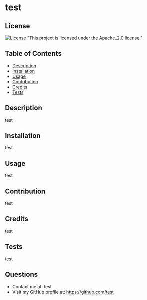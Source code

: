 # test
  
  ## License
  [![License](https://img.shields.io/badge/License-Apache_2.0-blue.svg)](https://opensource.org/licenses/Apache-2.0)
        "This project is licensed under the Apache_2.0 license." 
  
  ## Table of Contents
  * [Description](#descripion)
  * [Installation](#installation)
  * [Usage](#usage)
  * [Contribution](#contribution)
  * [Credits](#credits)
  * [Tests](#tests)
  
  ## Description
  test
  
  ## Installation
  test
  
  ## Usage
  test
  
  ## Contribution
  test
  
  ## Credits
  test
  
  ## Tests
  test
  
  ## Questions
  * Contact me at: 
  test
  * Visit my GitHub profile at: 
  https://github.com/test
   